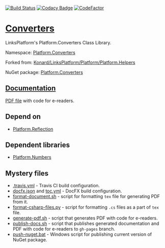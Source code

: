 [![Build Status](https://travis-ci.com/linksplatform/Converters.svg?branch=master)](https://travis-ci.com/linksplatform/Converters)
[![Codacy Badge](https://api.codacy.com/project/badge/Grade/d9ed13ebe0884892a325f787aca376f3)](https://app.codacy.com/app/drakonard/Converters?utm_source=github.com&utm_medium=referral&utm_content=linksplatform/Converters&utm_campaign=Badge_Grade_Dashboard)
[![CodeFactor](https://www.codefactor.io/repository/github/linksplatform/converters/badge)](https://www.codefactor.io/repository/github/linksplatform/converters)

# [Converters](https://github.com/linksplatform/Converters)

LinksPlatform's Platform.Converters Class Library.

Namespace: [Platform.Converters](https://linksplatform.github.io/Converters/api/Platform.Converters.html)

Forked from: [Konard/LinksPlatform/Platform/Platform.Helpers](https://github.com/Konard/LinksPlatform/tree/1a9a968bea64460cfbf0f075b0336bc2179e295c/Platform/Platform.Helpers)

NuGet package: [Platform.Converters](https://www.nuget.org/packages/Platform.Converters)

## [Documentation](https://linksplatform.github.io/Converters)
[PDF file](https://linksplatform.github.io/Converters/Platform.Converters.pdf) with code for e-readers.

## Depend on
*   [Platform.Reflection](https://github.com/linksplatform/Reflection)

## Dependent libraries
*   [Platform.Numbers](https://github.com/linksplatform/Numbers)

## Mystery files
*   [.travis.yml](https://github.com/linksplatform/Converters/blob/master/.travis.yml) - Travis CI build configuration.
*   [docfx.json](https://github.com/linksplatform/Converters/blob/master/docfx.json) and [toc.yml](https://github.com/linksplatform/Converters/blob/master/toc.yml) - DocFX build configuration.
*   [format-document.sh](https://github.com/linksplatform/Converters/blob/master/format-document.sh) - script for formatting `tex` file for generating PDF from it.
*   [format-csharp-files.py](https://github.com/linksplatform/Converters/blob/master/format-csharp-files.py) - script for formatting `.cs` files as a part of `tex` file.
*   [generate-pdf.sh](https://github.com/linksplatform/Converters/blob/master/generate-pdf.sh) - script that generates PDF with code for e-readers.
*   [publish-docs.sh](https://github.com/linksplatform/Converters/blob/master/publish-docs.sh) - script that publishes generated documentation and PDF with code for e-readers to `gh-pages` branch.
*   [push-nuget.bat](https://github.com/linksplatform/Converters/blob/master/push-nuget.bat) - Windows script for publishing current version of NuGet package.